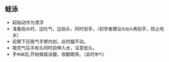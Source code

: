 ## 蛙泳
- 起始动作为漂浮
- 准备抬头时，边吐气，边抬头，同时划手。（初学者建议`先抬头`再划手，防止呛水）
- 前臂下压吸气手臂内划，此时腿不动。
- 吸完气后手和头同时前伸入水，注意低头。
- 手`伸直`后,开始做蛙泳腿，收翻蹬夹。（此时`憋气`）
